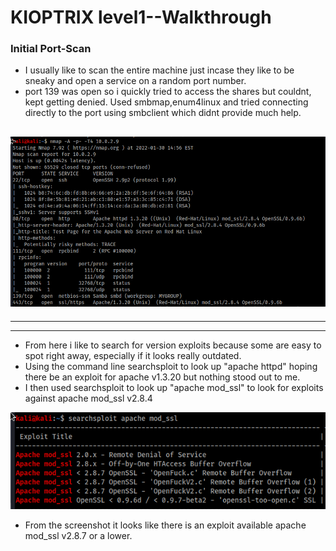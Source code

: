 # KIOPTRIX level1--Walkthrough


### Initial Port-Scan
- I usually like to scan the entire machine just incase they like to be sneaky and open a service on a random port number.
- port 139 was open so i quickly tried to access the shares but couldnt, kept getting denied. Used smbmap,enum4linux and tried connecting directly to the port using smbclient which didnt provide much help.

![alt text](https://github.com/pg-cy/CTF-Walkthrough/blob/main/Images/nmapscan.png "network scan")
---------------
**********
______________
- From here i like to search for version exploits because some are easy to spot right away, especially if it looks really outdated.
- Using the command line searchsploit to look up "apache httpd" hoping there be an exploit for apache v1.3.20 but nothing stood out to me.
- I then used searchsploit to look up "apache mod_ssl" to look for exploits against apache mod_ssl v2.8.4

![alt text](https://github.com/pg-cy/CTF-Walkthrough/blob/main/Images/searchsploit.png "searching exploit")

- From the screenshot it looks like there is an exploit available apache mod_ssl v2.8.7 or a lower.
 

